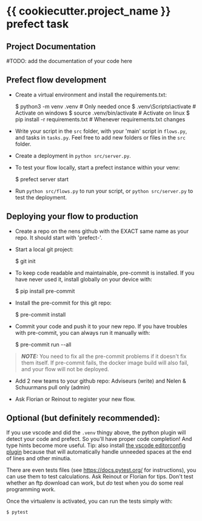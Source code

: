 # {{ cookiecutter.project_name }} prefect task

## Project Documentation

#TODO: add the documentation of your code here

## Prefect flow development

- Create a virtual environment and install the requirements.txt:

    $ python3 -m venv .venv            # Only needed once
    $ .venv\Scripts\activate           # Activate on windows
    $ source .venv/bin/activate        # Activate on linux
    $ pip install -r requirements.txt  # Whenever requirements.txt changes

- Write your script in the `src` folder, with your 'main' script in `flows.py`, and tasks in `tasks.py`. Feel free to add new folders or files in the `src` folder.

- Create a deployment in `python src/server.py`.

- To test your flow locally, start a prefect instance within your venv:

    $ prefect server start

- Run `python src/flows.py` to run your script, or `python src/server.py` to test the deployment.

## Deploying your flow to production

- Create a repo on the nens github with the EXACT same name as your repo. It should start with 'prefect-'.

- Start a local git project:

    $ git init

- To keep code readable and maintainable, pre-commit is installed. If you have never used it, install globally on your device with:

    $ pip install pre-commit

- Install the pre-commit for this git repo:

    $ pre-commit install

- Commit your code and push it to your new repo. If you have troubles with pre-commit, you can always run it manually with:

    $ pre-commit run --all

> **_NOTE:_**  You need to fix all the pre-commit problems if it doesn't fix them itself. If pre-commit fails, the docker image build will also fail, and your flow will not be deployed.

- Add 2 new teams to your github repo: Adviseurs (write) and Nelen & Schuurmans pull only (admin)

- Ask Florian or Reinout to register your new flow.


## Optional (but definitely recommended):

If you use vscode and did the `.venv` thingy above, the python plugin will detect your code and prefect. So you'll have proper code completion! And type hints become more useful. Tip: also install [the vscode editorconfig plugin](https://marketplace.visualstudio.com/items?itemName=EditorConfig.EditorConfig) because that will automatically handle unneeded spaces at the end of lines and other minutia.

There are even tests files (see https://docs.pytest.org/ for instructions), you can use them to test calculations. Ask Reinout or Florian for tips. Don't test whether an ftp download can work, but *do* test when you do some real programming work.

Once the virtualenv is activated, you can run the tests simply with:

    $ pytest

